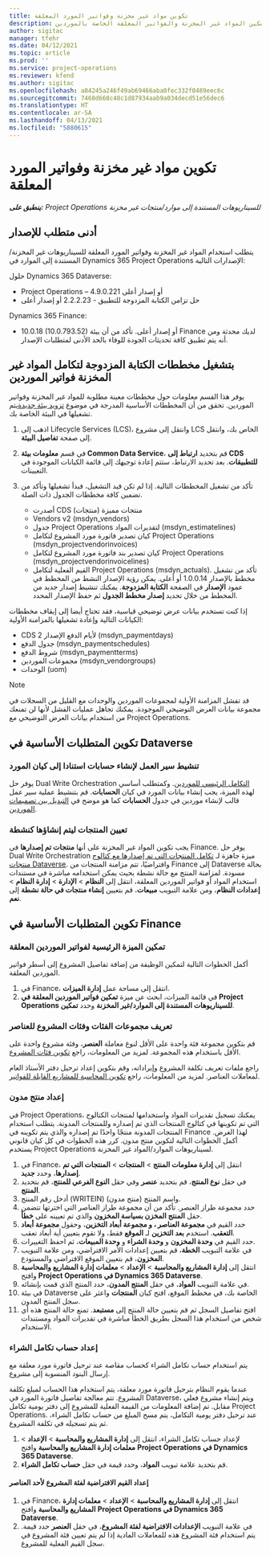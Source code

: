```yaml
---
title: تكوين مواد غير مخزنة وفواتير المورد المعلقة
description: يوضح هذا الموضوع كيفية تمكين المواد غير المخزنة والفواتير المعلقة الخاصة بالموردين.
author: sigitac
manager: tfehr
ms.date: 04/12/2021
ms.topic: article
ms.prod: ''
ms.service: project-operations
ms.reviewer: kfend
ms.author: sigitac
ms.openlocfilehash: a84245a246f49ab69466aba0fec332f0489eec6c
ms.sourcegitcommit: 7468d668c48c1d87934aab9a034decd51e56dec6
ms.translationtype: HT
ms.contentlocale: ar-SA
ms.lasthandoff: 04/13/2021
ms.locfileid: "5880615"
---
```

# <a name="configure-non-stocked-materials-and-pending-vendor-invoices"></a>تكوين مواد غير مخزنة وفواتير المورد المعلقة

_**ينطبق على:** Project Operations للسيناريوهات المستندة إلى موارد/منتجات غير مخزنة‬_

## <a name="minimum-version-requirement"></a>أدنى متطلب للإصدار

يتطلب استخدام المواد غير المخزنة وفواتير المورد المعلقة للسيناريوهات غير المخزنة/المستندة إلى الموارد في Dynamics 365 Project Operations الإصدارات التالية:

حلول Dynamics 365 Dataverse:

- Project Operations – 4.9.0.221 أو إصدار أعلى
- حل تزامن الكتابة المزدوجة للتطبيق - 2.2.2.23 أو إصدار أعلى

Dynamics 365 Finance:
- 10.0.18 (10.0.793.52) أو إصدار أعلى. تأكد من أن بيئة Finance لديك محدثة ومن أنه يتم تطبيق كافة تحديثات الجودة للوفاء بالحد الأدنى لمتطلبات الإصدار.

## <a name="run-dual-write-maps-for-non-stocked-materials-and-vendor-invoice-integration"></a>بتشغيل مخططات الكتابة المزدوجة لتكامل المواد غير المخزنة فواتير الموردين

يوفر هذا القسم معلومات حول مخططات معينة مطلوبة للمواد غير المخزنة وفواتير الموردين. تحقق من أن المخططات الأساسية المدرجة في موضوع [تزويد بيئة جديدة](../environment/resource-provision-new-environment.md#run-project-operations-dual-write-maps)يتم تشغيلها في البيئة الخاصة بك.

1. اذهب إلى Lifecycle Services (LCS)، وانتقل إلى مشروع LCS الخاص بك، وانتقل إلى صفحة **تفاصيل البيئة**.
2. في قسم **معلومات بيئة Common Data Service**، قم بتحديد **ارتباط إلى CDS للتطبيقات**. بعد تحديد الارتباط، ستتم إعادة توجيهك إلى قائمة الكيانات الموجودة في التعيينات.
3. تأكد من تشغيل المخططات التالية. إذا لم تكن قيد التشغيل، فبدأ تشغيلها وتأكد من تضمين كافة مخططات الجدول ذات الصلة.

    - أصدرت CDS منتجات مميزة (منتجات)
    - Vendors v2 (msdyn_vendors)
    - جدول Project Operations لتقديرات المواد (msdyn_estimatelines)
    - كيان تصدير فاتورة مورد المشروع لتكامل Project Operations (msdyn_projectvendorinvoices)
    - كيان تصدير بند فاتورة مورد المشروع لتكامل Project Operations (msdyn_projectvendorinvoicelines)
    - القيم الفعلية لتكامل Project Operations (msdyn_actuals). تأكد من تشغيل مخطط بالإصدار 1.0.0.14 أو أعلى. يمكن رؤية الإصدار النشط من المخطط في عمود **الإصدار** في الصفحة **الكتابة المزدوجة**. يمكنك تنشيط إصدار جديد من المخطط من خلال تحديد **إصدار مخطط الجدول** ثم حفظ الإصدار المحدد.

إذا كنت تستخدم بيانات عرض توضيحي قياسية، فقد تحتاج أيضا إلى إيقاف مخططات الكيانات التالية وإعادة تشغيلها بالمزامنة الأولية:
  - CDS لأيام الدفع الإصدار 2 (msdyn_paymentdays)
  - جدول الدفع (msdyn_paymentschedules)
  - شروط الدفع (msdyn_paymentterms)
  - مجموعات الموردين (msdyn_vendorgroups)
  - الوحدات (uom)

> [!NOTE]
> قد تفشل المزامنة الأولية لمجموعات الموردين والوحدات مع القليل من السجلات في مجموعة بيانات العرض التوضيحي الموجودة. يمكنك تجاهل عمليات الفشل لأنها لن تمنعك من استخدام بيانات العرض التوضيحي مع Project Operations.

## <a name="configure-prerequisites-in-dataverse"></a>تكوين المتطلبات الأساسية في Dataverse

### <a name="activate-workflow-to-create-accounts-based-on-vendor-entity"></a>تنشيط سير العمل لإنشاء حسابات استنادا إلى كيان المورد

يوفر حل Dual Write Orchestration [التكامل الرئيسي للموردين](https://docs.microsoft.com/dynamics365/fin-ops-core/dev-itpro/data-entities/dual-write/vendor-mapping). وكمتطلب أساسي لهذه الميزة، يجب إنشاء بيانات المورد في كيان **الحسابات**. قم بتنشيط عملية سير عمل قالب لإنشاء موردين في جدول **الحسابات** كما هو موضح في [التبديل بين تصميمات الموردين](https://docs.microsoft.com/dynamics365/fin-ops-core/dev-itpro/data-entities/dual-write/vendor-switch#use-the-extended-vendor-design-for-vendors-of-the-organization-type).

### <a name="set-products-to-be-created-as-active"></a>تعيين المنتجات ليتم إنشاؤها كنشطة

يجب تكوين المواد غير المخزنة على أنها **منتجات تم إصدارها** في Finance. يوفر حل Dual Write Orchestration ميزة جاهزة لـ [تكامل المنتجات التي تم إصدارها مع كتالوج منتجات Dataverse](https://docs.microsoft.com/dynamics365/fin-ops-core/dev-itpro/data-entities/dual-write/product-mapping). وافتراضيًا، تتم مزامنة المنتجات من Finance إلى Dataverse بحالة مسودة. لمزامنة المنتج مع حالة نشطة بحيث يمكن استخدامه مباشرة في مستندات استخدام المواد أو فواتير الموردين المعلقة، انتقل إلى **النظام** > **الإدارة** > **إدارة النظام** > **إعدادات النظام**، ومن علامة التبويب **مبيعات**، قم بتعيين **إنشاء منتجات في حالة نشطة** إلى **نعم**.

## <a name="configure-prerequisites-in-finance"></a>تكوين المتطلبات الأساسية في Finance

### <a name="enable-the-feature-key-for-pending-vendor-invoices"></a>تمكين الميزة الرئيسية لفواتير الموردين المعلقة

أكمل الخطوات التالية لتمكين الوظيفة من إضافة تفاصيل المشروع إلى أسطر فواتير الموردين المعلقة.

1. في Finance، انتقل إلى مساحة عمل **إدارة الميزات**.
2. في قائمة الميزات، ابحث عن ميزة **تمكين فواتير الموردين المعلقة في Project Operations للسيناريوهات المستندة إلى الموارد/غير المخزنة** وحدد **تمكين**.

### <a name="define-category-groups-and-project-categories-for-items"></a>تعريف مجموعات الفئات وفئات المشروع للعناصر

قم بتكوين مجموعة فئة واحدة على الأقل لنوع معاملة **العنصر**، وفئة مشروع واحدة على الأقل باستخدام هذه المجموعة. لمزيد من المعلومات، راجع [تكوين فئات المشروع](../project-accounting/configure-project-categories.md#category-groups).

راجع ملفات تعريف تكلفة المشروع وإيراداته، وقم بتكوين إعداد ترحيل دفتر الأستاذ العام لمعاملات العناصر. لمزيد من المعلومات، راجع [تكوين المحاسبة للمشاريع القابلة للفواتير](../project-accounting/configure-accounting-billable-projects.md).

### <a name="set-up-a-write-in-product"></a>إعداد منتج مدون

في Project Operations، يمكنك تسجيل تقديرات المواد واستخدامها لمنتجات الكتالوج التي تم تكوينها في كتالوج المنتجات الذي تم إصداره وللمنتجات المدونة. يتطلب استخدام المنتجات المدونة منتجًا واحدًا تم إصداره والذي يتم تكوينه في Finance لهذا الغرض. أكمل الخطوات التالية لتكوين منتج مدون. كرر هذه الخطوات في كل كيان قانوني يستخدم Project Operations لسيناريوهات الموارد/المواد غير المخزنة.

1. في Finance، انتقل إلى **إدارة معلومات المنتج** > **المنتجات** > **المنتجات التي تم إصدارها**، وحدد **جديد**.
2. في حقل **نوع المنتج**، قم بتحديد **عنصر** وفي حقل **النوع الفرعي للمنتج**، قم بتحديد **المنتج**.
3. أدخل رقم المنتج (WRITEIN) واسم المنتج (منتج مدون).
4. حدد مجموعة طراز العنصر. تأكد من أن مجموعة طراز العناصر التي اخترتها تتضمن حقل **المنتج المخزن بسياسة المخزون** والذي تم تعيينه على **خطأ**.
5. حدد القيم في **مجموعة العناصر **، و** مجموعة أبعاد التخزين**، وحقول **مجموعة أبعاد التعقب**. استخدم **بعد التخزين** لـ **الموقع** فقط، ولا تقوم بتعيين أية أبعاد تعقب.
6. حدد القيم في **وحدة المخزون** و **وحدة الشراء** و **وحدة المبيعات**، ثم احفظ التغييرات.
7. في علامة التبويب **الخطة**، قم بتعيين إعدادات الأمر الافتراضي، ومن علامة التبويب **المخزون**، قم بتعيين الموقع الافتراضي والمستودع.
8. انتقل إلى **إدارة المشاريع والمحاسبة** > **الإعداد** > **معلمات إدارة المشاريع والمحاسبة** وافتح **Project Operations في Dynamics 365 Dataverse**. 
9. في علامة التبويب **المواد**، في حقل **المنتج المدون**، حدد المنتج الذي قمت بإنشائه.
10. في بيئة Dataverse الخاصة بك، في مخطط الموقع، افتح كيان **المنتجات** واعثر على سجل المنتج المدون. 
11. افتح تفاصيل السجل ثم قم بتعيين حالة المنتج إلى **مستبعد**. تمنع حالة المنتج هذه أي شخص من استخدام هذا السجل بطريق الخطأ مباشرة في تقديرات المواد ومستندات الاستخدام.

### <a name="set-up-a-procurement-integration-account"></a>إعداد حساب تكامل الشراء

يتم استخدام حساب تكامل الشراء كحساب مقاصة عند ترحيل فاتورة مورد معلقة مع إرسال البنود المنسوبة إلى مشروع.

عندما يقوم النظام بترحيل فاتورة مورد معلقة، يتم استخدام هذا الحساب لمبلغ تكلفة المشروع. تتم معالجة تفاصيل فاتورة المورد في Dataverse، ويتم إنشاء مشروع فعلي مقابل. تم إضافة المعلومات من القيمة الفعلية للمشروع إلى دفتر يومية تكامل Project Operations. عند ترحيل دفتر يومية التكامل، يتم مسح المبلغ من حساب تكامل الشراء، ثم يتم تسجيله في تكلفة المشروع.

1. لإعداد حساب تكامل الشراء، انتقل إلى **إدارة المشاريع والمحاسبة** > **الإعداد** > **معلمات إدارة المشاريع والمحاسبة** وافتح **Project Operations في Dynamics 365 Dataverse**. 
2. قم بتحديد علامة تبويب **المواد**، وحدد قيمة في حقل **حساب تكامل الشراء**.

#### <a name="set-up-project-category-defaults-for-an-item"></a>إعداد القيم الافتراضية لفئة المشروع لأحد العناصر

1. في Finance، انتقل إلى **إدارة المشاريع والمحاسبة** > **الإعداد** > **معلمات إدارة المشاريع والمحاسبة** وافتح **Project Operations في Dynamics 365 Dataverse**. 
2. في علامة التبويب **الإعدادات الافتراضية لفئة المشروع**، في حقل **العنصر** حدد قيمة. يتم استخدام فئة المشروع هذه للمعاملات المادية إذا لم يتم تعيين فئة المشروع في سجل القيم الفعلية للمشروع.
